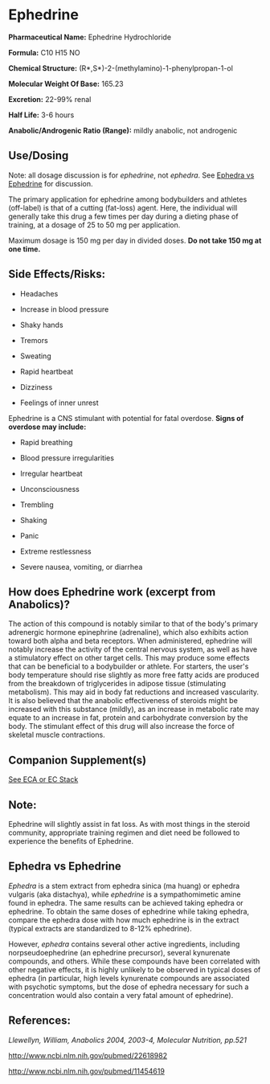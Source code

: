 # Ephedrine

**Pharmaceutical Name:** Ephedrine Hydrochloride

**Formula:** C10 H15 NO

**Chemical Structure:** (R*,S*)-2-(methylamino)-1-phenylpropan-1-ol

**Molecular Weight Of Base:** 165.23

**Excretion:** 22-99% renal

**Half Life:** 3-6 hours

**Anabolic/Androgenic Ratio (Range):** mildly anabolic, not androgenic

## Use/Dosing

Note: all dosage discussion is for *ephedrine*, not *ephedra*.  See [Ephedra vs Ephedrine]() for discussion.

The primary application for ephedrine among bodybuilders and athletes (off-label) is that of a cutting (fat-loss) agent. Here, the individual will generally take this drug a few times per day during a dieting phase of training, at a dosage of 25 to 50 mg per application.

Maximum dosage is 150 mg per day in divided doses.  **Do not take 150 mg at one time.**

## Side Effects/Risks:

* Headaches

* Increase in blood pressure

* Shaky hands

* Tremors

* Sweating

* Rapid heartbeat

* Dizziness

* Feelings of inner unrest

Ephedrine is a CNS stimulant with potential for fatal overdose. **Signs of overdose may include:**

* Rapid breathing

* Blood pressure irregularities

* Irregular heartbeat

* Unconsciousness

* Trembling

* Shaking

* Panic

* Extreme restlessness

* Severe nausea, vomiting, or diarrhea

## How does Ephedrine work (excerpt from Anabolics)?

The action of this compound is notably similar to that of the body's primary adrenergic hormone epinephrine (adrenaline), which also exhibits action toward both alpha and beta receptors. When administered, ephedrine will notably increase the activity of the central nervous system, as well as have a stimulatory effect on other target cells. This may produce some effects that can be beneficial to a bodybuilder or athlete. For starters, the user's body temperature should rise slightly as more free fatty acids are produced from the breakdown of triglycerides in adipose
tissue (stimulating metabolism). This may aid in body fat reductions and increased vascularity. It is also believed that the anabolic effectiveness of steroids might be increased with this substance (mildly), as an increase in metabolic rate may equate to an increase in fat, protein and carbohydrate conversion by the body. The stimulant effect of this drug will also increase the force of skeletal muscle contractions.

## Companion Supplement(s)

[See ECA or EC Stack](/eca_stack.md)

## Note:

Ephedrine will slightly assist in fat loss. As with most things in the steroid community, appropriate training regimen and diet need be followed to experience the benefits of Ephedrine. 

## Ephedra vs Ephedrine 
*Ephedra* is a stem extract from ephedra sinica (ma huang) or ephedra vulgaris (aka distachya), while *ephedrine* is a sympathomimetic amine found in ephedra.  The same results can be achieved taking ephedra or ephedrine.  To obtain the same doses of ephedrine while taking ephedra, compare the ephedra dose with how much ephedrine is in the extract (typical extracts are standardized to 8-12% ephedrine).

However, *ephedra* contains several other active ingredients, including norpseudoephedrine (an ephedrine precursor), several kynurenate compounds, and others.  While these compounds have been correlated with other negative effects, it is highly unlikely to be observed in typical doses of ephedra (in particular, high levels kynurenate compounds are associated with psychotic symptoms, but the dose of ephedra necessary for such a concentration would also contain a very fatal amount of ephedrine). 

## References:

*Llewellyn, William, Anabolics 2004, 2003-4, Molecular Nutrition, pp.521*

http://www.ncbi.nlm.nih.gov/pubmed/22618982

http://www.ncbi.nlm.nih.gov/pubmed/11454619